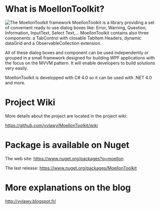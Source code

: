 
# What is MoellonToolkit?
![The MoellonToolkit framework](Docs/Logo/MoellonToolkit_logo128.jpg) MoellonToolkit is a library providing a set of convenient ready to use dialog boxes like: Error, Warning, Question, Information, InputText, Select Text,... MoellonToolkit contains also three components: a TabControl with closable TabItem Headers, dynamic dataGrid and a ObservableCollection extension. 

All of these dialog boxes and component can be used independently or grouped in a small framework designed for building WPF applications with the focus on the MVVM pattern.
It will enable developers to build solutions very easily. 

MoellonToolkit is developped with C# 4.0 so it can be used with .NET 4.0 and more.

# Project Wiki  
More details about the project are located in the project wiki:

https://github.com/yvlawy/MoellonToolkit/wiki

# Package is available on Nuget
The web site:
https://www.nuget.org/packages?q=moellon

The last release:
https://www.nuget.org/packages/MoellonToolkit


# More explanations on the blog
http://yvlawy.blogspot.fr/
